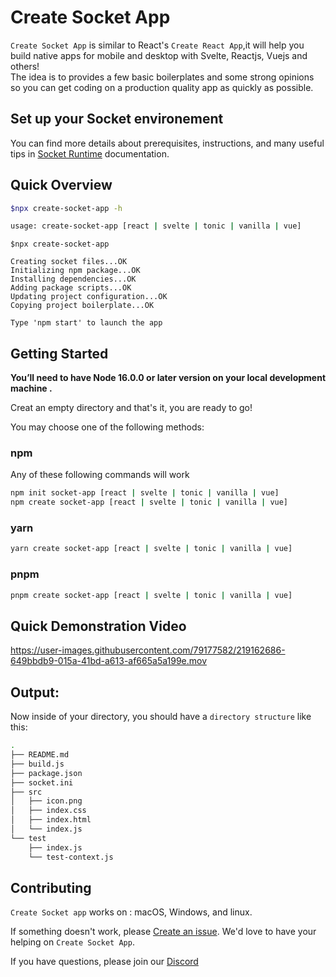 
# Create Socket App 

`Create Socket App` is similar to React's `Create React App`,it will help you build native apps for mobile and desktop with Svelte, Reactjs, Vuejs and others!  
The idea is to provides a few basic boilerplates and some strong opinions so you can get coding on a production quality app as quickly as possible.  

## Set up your Socket environement  

You can find more details about prerequisites, instructions, and many useful tips in [Socket Runtime](https://sockets.sh/) documentation.

## Quick Overview  

```bash
$npx create-socket-app -h

usage: create-socket-app [react | svelte | tonic | vanilla | vue]  

```
```
$npx create-socket-app

Creating socket files...OK
Initializing npm package...OK
Installing dependencies...OK
Adding package scripts...OK
Updating project configuration...OK
Copying project boilerplate...OK

Type 'npm start' to launch the app

```  

## Getting Started 

**You’ll need to have Node 16.0.0 or later version on your local development machine .**  

Creat an empty directory and that's it, you are ready to go!

You may choose one of the following methods: 

### **npm**

Any of these following commands will work
```bash
npm init socket-app [react | svelte | tonic | vanilla | vue]
npm create socket-app [react | svelte | tonic | vanilla | vue]

```
  
### **yarn**
```bash
yarn create socket-app [react | svelte | tonic | vanilla | vue]
```

### **pnpm**
```bash
pnpm create socket-app [react | svelte | tonic | vanilla | vue]
```  

## Quick Demonstration Video


https://user-images.githubusercontent.com/79177582/219162686-649bbdb9-015a-41bd-a613-af665a5a199e.mov  


<!-- This is a draft video, I liked how they have a video tutorial in the `react native` website. if it's a good idea I'll make a better one-->


## Output:

Now inside of your directory, you should have a `directory structure` like this:

```bash
.
├── README.md
├── build.js
├── package.json
├── socket.ini
├── src
│   ├── icon.png
│   ├── index.css
│   ├── index.html
│   └── index.js
└── test
    ├── index.js
    └── test-context.js
```

## Contributing 

`Create Socket app` works on : macOS, Windows, and linux.  

If something doesn't work, please [Create an issue](https://github.com/socketsupply/create-socket-app). We'd love to have your helping on `Create Socket App`.  
  
If you have questions, please join our [Discord](https://discord.com/invite/YPV32gKCsH)

